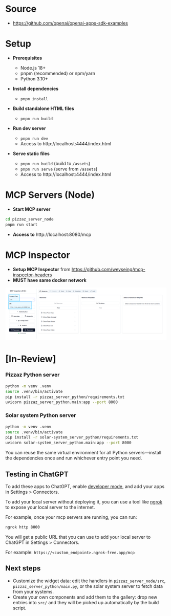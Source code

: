 # Source
- https://github.com/openai/openai-apps-sdk-examples

# Setup 

- **Prerequisites**
    - Node.js 18+
    - pnpm (recommended) or npm/yarn
    - Python 3.10+

- **Install dependencies**
    - `pnpm install`

- **Build standalone HTML files**
    - `pnpm run build`

- **Run dev server**
    - `pnpm run dev`
    - Access to http://localhost:4444/index.html

- **Serve static files**
    - `pnpm run build` (build to `/assets`)
    - `pnpm run serve` (serve from `/assets`)
    - Access to http://localhost:4444/index.html

# MCP Servers (Node)
- **Start MCP server**
```bash
cd pizzaz_server_node
pnpm run start
```
- **Access to** http://localhost:8080/mcp

# MCP Inspector
- **Setup MCP Inspector** from https://github.com/weyseing/mcp-inspector-headers
- **MUST have same docker network**

![mcp-inspector](./img/1.PNG)



# [In-Review]

### Pizzaz Python server

```bash
python -m venv .venv
source .venv/bin/activate
pip install -r pizzaz_server_python/requirements.txt
uvicorn pizzaz_server_python.main:app --port 8000
```

### Solar system Python server

```bash
python -m venv .venv
source .venv/bin/activate
pip install -r solar-system_server_python/requirements.txt
uvicorn solar-system_server_python.main:app --port 8000
```

You can reuse the same virtual environment for all Python servers—install the dependencies once and run whichever entry point you need.

## Testing in ChatGPT

To add these apps to ChatGPT, enable [developer mode](https://platform.openai.com/docs/guides/developer-mode), and add your apps in Settings > Connectors.

To add your local server without deploying it, you can use a tool like [ngrok](https://ngrok.com/) to expose your local server to the internet.

For example, once your mcp servers are running, you can run:

```bash
ngrok http 8000
```

You will get a public URL that you can use to add your local server to ChatGPT in Settings > Connectors.

For example: `https://<custom_endpoint>.ngrok-free.app/mcp`

## Next steps

- Customize the widget data: edit the handlers in `pizzaz_server_node/src`, `pizzaz_server_python/main.py`, or the solar system server to fetch data from your systems.
- Create your own components and add them to the gallery: drop new entries into `src/` and they will be picked up automatically by the build script.

